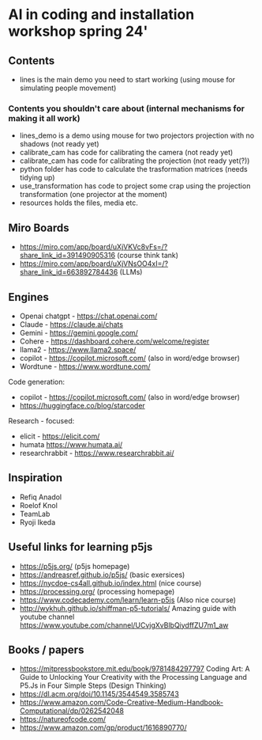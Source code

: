 #  AI in coding and installation workshop spring 24'
## Contents
- lines is the main demo you need to start working (using mouse for simulating people movement) 

### Contents you shouldn't care about (internal mechanisms for making it all work)
- lines_demo is a demo using mouse for two projectors projection with no shadows (not ready yet)
- calibrate_cam has code for calibrating the camera (not ready yet)
- calibrate_cam has code for calibrating the projection (not ready yet(?))
- python folder has code to calculate the trasformation matrices (needs tidying up)
- use_transformation has code to project some crap using the projection transformation (one projector at the moment)
- resources holds the files, media etc. 

## Miro Boards
- https://miro.com/app/board/uXjVKVc8vFs=/?share_link_id=391490905316 (course think tank)
- https://miro.com/app/board/uXjVNsOO4xI=/?share_link_id=663892784436 (LLMs)

## Engines

- Openai chatgpt - https://chat.openai.com/
- Claude - https://claude.ai/chats
- Gemini - https://gemini.google.com/
- Cohere - https://dashboard.cohere.com/welcome/register
- llama2 - https://www.llama2.space/
- copilot - https://copilot.microsoft.com/ (also in word/edge browser)
- Wordtune - https://www.wordtune.com/

Code generation:
- copilot - https://copilot.microsoft.com/ (also in word/edge browser)
- https://huggingface.co/blog/starcoder

Research - focused:
- elicit - https://elicit.com/
- humata https://www.humata.ai/
- researchrabbit - https://www.researchrabbit.ai/

## Inspiration
- Refiq Anadol
- Roelof Knol
- TeamLab
- Ryoji Ikeda
## Useful links for learning p5js 
- https://p5js.org/ (p5js homepage)
- https://andreasref.github.io/p5js/ (basic exersices)
- https://nycdoe-cs4all.github.io/index.html (nice course)
- https://processing.org/ (processing homepage)
- https://www.codecademy.com/learn/learn-p5js (Also nice course)
- http://wykhuh.github.io/shiffman-p5-tutorials/ Amazing guide  with youtube channel https://www.youtube.com/channel/UCvjgXvBlbQiydffZU7m1_aw

## Books / papers
- https://mitpressbookstore.mit.edu/book/9781484297797 Coding Art: A Guide to Unlocking Your Creativity with the Processing Language and P5.Js in Four Simple Steps (Design Thinking)
- https://dl.acm.org/doi/10.1145/3544549.3585743
- https://www.amazon.com/Code-Creative-Medium-Handbook-Computational/dp/0262542048
- https://natureofcode.com/ 
- https://www.amazon.com/gp/product/1616890770/




